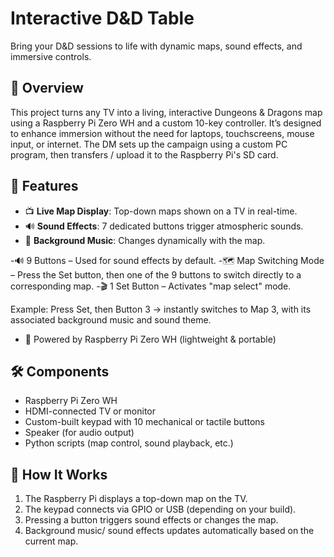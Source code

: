 # Interactive D&D Table

Bring your D&D sessions to life with dynamic maps, sound effects, and immersive controls.

## 🧙 Overview

This project turns any TV into a living, interactive Dungeons & Dragons map using a Raspberry Pi Zero WH and a custom 10-key controller. It’s designed to enhance immersion without the need for laptops, touchscreens, mouse input, or internet. The DM sets up the campaign using a custom PC program, then transfers / upload it to the Raspberry Pi's SD card.

## 🎯 Features

- 📺 **Live Map Display**: Top-down maps shown on a TV in real-time.
- 🔊 **Sound Effects**: 7 dedicated buttons trigger atmospheric sounds.
- 🎵 **Background Music**: Changes dynamically with the map.

-🔊 9 Buttons – Used for sound effects by default.
-🗺️ Map Switching Mode – Press the Set button, then one of the 9 buttons to switch directly to a corresponding map.
-🎬 1 Set Button – Activates "map select" mode.

Example:
Press Set, then Button 3 → instantly switches to Map 3, with its associated background music and sound theme.

- 🐍 Powered by Raspberry Pi Zero WH (lightweight & portable)

## 🛠️ Components

- Raspberry Pi Zero WH
- HDMI-connected TV or monitor
- Custom-built keypad with 10 mechanical or tactile buttons
- Speaker (for audio output)
- Python scripts (map control, sound playback, etc.)

## 🧩 How It Works

1. The Raspberry Pi displays a top-down map on the TV.
2. The keypad connects via GPIO or USB (depending on your build).
3. Pressing a button triggers sound effects or changes the map.
4. Background music/ sound effects updates automatically based on the current map.



